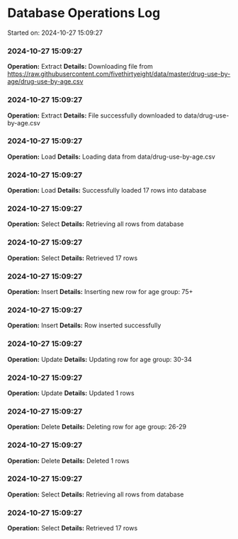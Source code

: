# Database Operations Log
Started on: 2024-10-27 15:09:27

### 2024-10-27 15:09:27
**Operation:** Extract
**Details:** Downloading file from https://raw.githubusercontent.com/fivethirtyeight/data/master/drug-use-by-age/drug-use-by-age.csv

### 2024-10-27 15:09:27
**Operation:** Extract
**Details:** File successfully downloaded to data/drug-use-by-age.csv

### 2024-10-27 15:09:27
**Operation:** Load
**Details:** Loading data from data/drug-use-by-age.csv

### 2024-10-27 15:09:27
**Operation:** Load
**Details:** Successfully loaded 17 rows into database

### 2024-10-27 15:09:27
**Operation:** Select
**Details:** Retrieving all rows from database

### 2024-10-27 15:09:27
**Operation:** Select
**Details:** Retrieved 17 rows

### 2024-10-27 15:09:27
**Operation:** Insert
**Details:** Inserting new row for age group: 75+

### 2024-10-27 15:09:27
**Operation:** Insert
**Details:** Row inserted successfully

### 2024-10-27 15:09:27
**Operation:** Update
**Details:** Updating row for age group: 30-34

### 2024-10-27 15:09:27
**Operation:** Update
**Details:** Updated 1 rows

### 2024-10-27 15:09:27
**Operation:** Delete
**Details:** Deleting row for age group: 26-29

### 2024-10-27 15:09:27
**Operation:** Delete
**Details:** Deleted 1 rows

### 2024-10-27 15:09:27
**Operation:** Select
**Details:** Retrieving all rows from database

### 2024-10-27 15:09:27
**Operation:** Select
**Details:** Retrieved 17 rows

